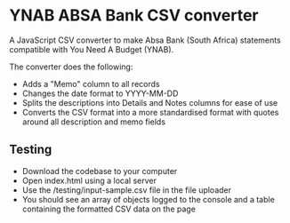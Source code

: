 # YNAB ABSA Bank CSV converter

A JavaScript CSV converter to make Absa Bank (South Africa) statements compatible with You Need A Budget (YNAB).

The converter does the following:

- Adds a "Memo" column to all records
- Changes the date format to YYYY-MM-DD
- Splits the descriptions into Details and Notes columns for ease of use
- Converts the CSV format into a more standardised format with quotes around all description and memo fields

## Testing

- Download the codebase to your computer
- Open index.html using a local server
- Use the /testing/input-sample.csv file in the file uploader
- You should see an array of objects logged to the console and a table containing the formatted CSV data on the page
